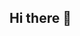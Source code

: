 ## Hi there 👋

<!--
**Wang-XL17/Wang-XL17** is a ✨ _special_ ✨ repository because its `README.md` (this file) appears on your GitHub profile.

Here are some ideas to get you started:

- 🔭 I’m currently working on ShenZhen University
- 🌱 I’m currently learning Diffusion Models
- 😄 I like playing baseketball in my spare time.
- 📫 Here is my personal homgpage.
- 😄 Here is my email:wangxiaolong2023@email.szu.edu.cn
-->
